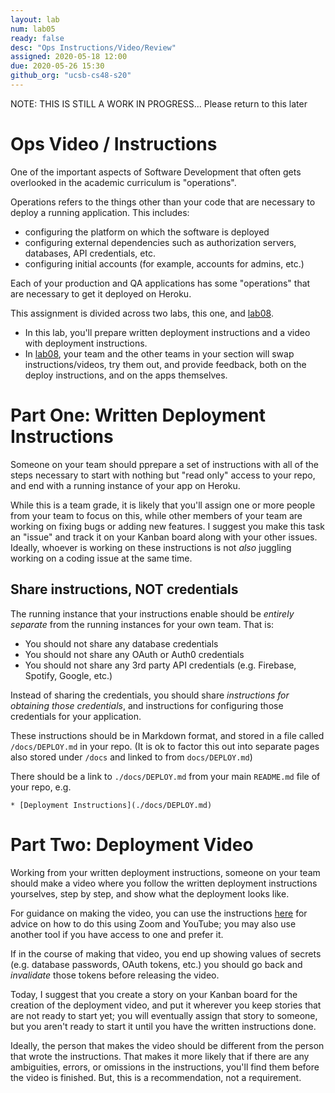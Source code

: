 ```yaml
---
layout: lab
num: lab05
ready: false
desc: "Ops Instructions/Video/Review"
assigned: 2020-05-18 12:00
due: 2020-05-26 15:30
github_org: "ucsb-cs48-s20"
---
```


NOTE: THIS IS STILL A WORK IN PROGRESS... Please return to this later

# Ops Video / Instructions

One of the important aspects of Software Development that often gets overlooked in the academic curriculum is "operations".   

Operations refers to the things other than your code that are necessary to deploy a running application.   This includes:
* configuring the platform on which the software is deployed
* configuring external dependencies such as authorization servers, databases, API credentials, etc.
* configuring initial accounts (for example, accounts for admins, etc.)

Each of your production and QA applications has some "operations" that are necessary to get it deployed on Heroku.

This assignment is divided across two labs, this one, and [lab08](https://ucsb-cs48.github.io/s20/lab/lab08/). 

* In this lab, you'll prepare written deployment instructions and a video with deployment instructions.
* In [lab08](https://ucsb-cs48.github.io/s20/lab/lab08/), your team and the other teams in your section will swap instructions/videos, try them out, and provide feedback, both on the deploy instructions, and on the apps themselves.

# Part One: Written Deployment Instructions

Someone on your team should pprepare a set of instructions with all of the steps necessary to start with nothing but "read only" access to your repo, and end with a running instance of your app on Heroku.  

While this is a team grade, it is likely that you'll assign one or more people from your team to focus on this, while other members of your team are working on fixing bugs or adding new features.  I suggest you make this task an "issue" and track it on your Kanban board along with your other issues.  Ideally, whoever is working on these instructions is not *also* juggling working on a coding issue at the same time.

## Share instructions, NOT credentials

The running instance that your instructions enable should be *entirely separate* from the running instances for your
own team.  That is:

* You should not share any database credentials
* You should not share any OAuth or Auth0 credentials
* You should not share any 3rd party API credentials (e.g. Firebase, Spotify, Google, etc.)
    
Instead of sharing the credentials, you should share *instructions for obtaining those credentials*,
and instructions for configuring those credentials for your application.

These instructions should be in Markdown format, and stored in a file called `/docs/DEPLOY.md` in your repo.
(It is ok to factor this out into separate pages also stored under `/docs` and linked to from `docs/DEPLOY.md`)
    
There should be a link to `./docs/DEPLOY.md` from your main `README.md` file of your repo, e.g.
    
```
* [Deployment Instructions](./docs/DEPLOY.md)
```


# Part Two: Deployment Video

Working from your written deployment instructions, someone on your team should make a video where you follow the written deployment instructions yourselves,
step by step, and show what the deployment looks like.   

For guidance on making the video, you can use the instructions [here](https://youtu.be/k0Je8ASh4jo) for advice on how to do this using Zoom and YouTube; you may also use another tool if you have access to one and prefer it.

If in the course of making that video, you end up showing
values of secrets (e.g. database passwords, OAuth tokens, etc.) you should go back and *invalidate* those tokens before
releasing the video.
    
Today, I suggest that you create a story on your Kanban board for the creation of the deployment video, and put it 
wherever you keep stories that are not ready to start yet; you will eventually assign that story to someone, but
you aren't ready to start it until you have the written instructions done.   

Ideally, the person that makes the video
should be different from the person that wrote the instructions.  That makes it more
likely that if there are any ambiguities, errors, or omissions in the instructions, you'll find them before the video
is finished.  But, this is a recommendation, not a requirement.
    

